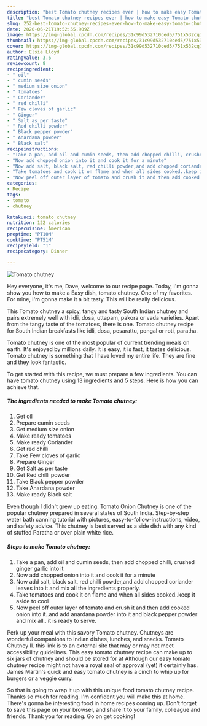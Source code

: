 ```yaml
---
description: "best Tomato chutney recipes ever | how to make easy Tomato chutney"
title: "best Tomato chutney recipes ever | how to make easy Tomato chutney"
slug: 252-best-tomato-chutney-recipes-ever-how-to-make-easy-tomato-chutney
date: 2020-06-21T19:52:55.909Z
image: https://img-global.cpcdn.com/recipes/31c99d532710ced5/751x532cq70/tomato-chutney-recipe-main-photo.jpg
thumbnail: https://img-global.cpcdn.com/recipes/31c99d532710ced5/751x532cq70/tomato-chutney-recipe-main-photo.jpg
cover: https://img-global.cpcdn.com/recipes/31c99d532710ced5/751x532cq70/tomato-chutney-recipe-main-photo.jpg
author: Elsie Lloyd
ratingvalue: 3.6
reviewcount: 8
recipeingredient:
- " oil"
- " cumin seeds"
- " medium size onion"
- " tomatoes"
- " Coriander"
- " red chilli"
- " Few cloves of garlic"
- " Ginger"
- " Salt as per taste"
- " Red chilli powder"
- " Black pepper powder"
- " Anardana powder"
- " Black salt"
recipeinstructions:
- "Take a pan, add oil and cumin seeds, then add chopped chilli, crushed ginger garlic into it"
- "Now add chopped onion into it and cook it for a minute"
- "Now add salt, black salt, red chilli powder,and add chopped coriander leaves into it and mix all the ingredients properly."
- "Take tomatoes and cook it on flame and when all sides cooked..keep it aside to cool"
- "Now peel off outer layer of tomato and crush it and then add cooked onion into it..and add anardana powder into it and black pepper powder and mix all.. it is ready to serve."
categories:
- Recipe
tags:
- tomato
- chutney

katakunci: tomato chutney 
nutrition: 122 calories
recipecuisine: American
preptime: "PT10M"
cooktime: "PT51M"
recipeyield: "1"
recipecategory: Dinner

---
```



![Tomato chutney](https://img-global.cpcdn.com/recipes/31c99d532710ced5/751x532cq70/tomato-chutney-recipe-main-photo.jpg)

Hey everyone, it's me, Dave, welcome to our recipe page. Today, I'm gonna show you how to make a Easy dish, tomato chutney. One of my favorites. For mine, I'm gonna make it a bit tasty. This will be really delicious.

This Tomato chutney a spicy, tangy and tasty South Indian chutney and pairs extremely well with idli, dosa, uttapam, pakora or vada varieties. Apart from the tangy taste of the tomatoes, there is one. Tomato chutney recipe for South Indian breakfasts like idli, dosa, pesarattu, pongal or roti, paratha.

Tomato chutney is one of the most popular of current trending meals on earth. It's enjoyed by millions daily. It is easy, it is fast, it tastes delicious. Tomato chutney is something that I have loved my entire life. They are fine and they look fantastic.


To get started with this recipe, we must prepare a few ingredients. You can have tomato chutney using 13 ingredients and 5 steps. Here is how you can achieve that.

<!--inarticleads1-->

##### The ingredients needed to make Tomato chutney:

1. Get  oil
1. Prepare  cumin seeds
1. Get  medium size onion
1. Make ready  tomatoes
1. Make ready  Coriander
1. Get  red chilli
1. Take  Few cloves of garlic
1. Prepare  Ginger
1. Get  Salt as per taste
1. Get  Red chilli powder
1. Take  Black pepper powder
1. Take  Anardana powder
1. Make ready  Black salt


Even though I didn&#39;t grew up eating. Tomato Onion Chutney is one of the popular chutney prepared in several states of South India. Step-by-step water bath canning tutorial with pictures, easy-to-follow-instructions, video, and safety advice. This chutney is best served as a side dish with any kind of stuffed Paratha or over plain white rice. 

<!--inarticleads2-->

##### Steps to make Tomato chutney:

1. Take a pan, add oil and cumin seeds, then add chopped chilli, crushed ginger garlic into it
1. Now add chopped onion into it and cook it for a minute
1. Now add salt, black salt, red chilli powder,and add chopped coriander leaves into it and mix all the ingredients properly.
1. Take tomatoes and cook it on flame and when all sides cooked..keep it aside to cool
1. Now peel off outer layer of tomato and crush it and then add cooked onion into it..and add anardana powder into it and black pepper powder and mix all.. it is ready to serve.


Perk up your meal with this savory Tomato chutney. Chutneys are wonderful companions to Indian dishes, lunches, and snacks. Tomato Chutney II. this link is to an external site that may or may not meet accessibility guidelines. This easy tomato chutney recipe can make up to six jars of chutney and should be stored for at Although our easy tomato chutney recipe might not have a royal seal of approval (yet) it certainly has. James Martin&#39;s quick and easy tomato chutney is a cinch to whip up for burgers or a veggie curry. 

So that is going to wrap it up with this unique food tomato chutney recipe. Thanks so much for reading. I'm confident you will make this at home. There's gonna be interesting food in home recipes coming up. Don't forget to save this page on your browser, and share it to your family, colleague and friends. Thank you for reading. Go on get cooking!
